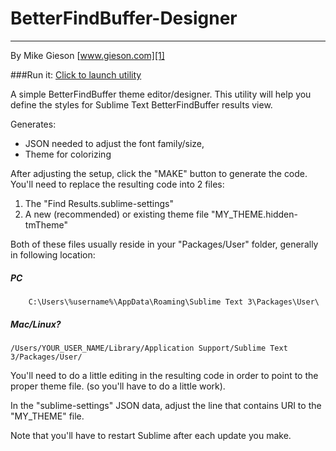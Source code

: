 # BetterFindBuffer-Designer
------------------------
By Mike Gieson [www.gieson.com][1]

###Run it:
[Click to launch utility][2]

A simple BetterFindBuffer theme editor/designer. This utility will help you define the styles for Sublime Text BetterFindBuffer results view.

Generates:
- JSON needed to adjust the font family/size,
- Theme for colorizing

After adjusting the setup, click the "MAKE" button to generate the code. You'll need to replace the resulting code into 2 files:

1. The "Find Results.sublime-settings"
2. A new (recommended) or existing theme file "MY_THEME.hidden-tmTheme"

Both of these files usually reside in your "Packages/User" folder, generally in following location:

##### PC
```
    C:\Users\%username%\AppData\Roaming\Sublime Text 3\Packages\User\
```	

##### Mac/Linux?
```
/Users/YOUR_USER_NAME/Library/Application Support/Sublime Text 3/Packages/User/
```

You'll need to do a little editing in the resulting code in order to point to the proper theme file. (so you'll have to do a little work).

In the "sublime-settings" JSON data, adjust the line that contains URI to the "MY_THEME" file.

Note that you'll have to restart Sublime after each update you make.

[1]:http://www.gieson.com
[2]:http://bobtherobot.github.io/BetterFindBuffer-Designer/
